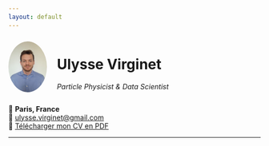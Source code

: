```yaml
---
layout: default
---
```

<div class="header-image"></div>

<div style="display: flex; align-items: center;">
  <img src="images/photoCV.jpeg" alt="Ulysse Virginet" style="width: 77px; height: 102px; border-radius: 50%; margin-right: 20px;">
  <div>
    <h1>Ulysse Virginet</h1>
    <p><em>Particle Physicist & Data Scientist</em></p>
  </div>
</div> 

📍 **Paris, France**  
📧 ulysse.virginet@gmail.com  
📄 [Télécharger mon CV en PDF](CV_Ulysse_Virginet.pdf)

---

